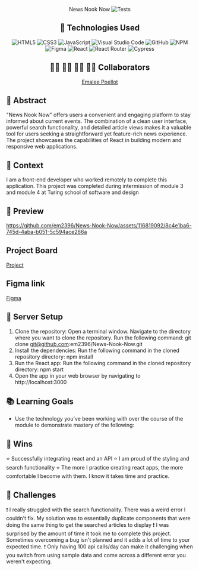 <div align="center">

News Nook Now
![Tests](https://badgen.net/badge/tests/passing/green?icon=github)
 

## 💾 Technologies Used
![HTML5](https://img.shields.io/badge/html5-%23E34F26.svg?style=for-the-badge&logo=html5&logoColor=white)
![CSS3](https://img.shields.io/badge/css3-%231572B6.svg?style=for-the-badge&logo=css3&logoColor=white)
![JavaScript](https://img.shields.io/badge/javascript-%23323330.svg?style=for-the-badge&logo=javascript&logoColor=%23F7DF1E)
![Visual Studio Code](https://img.shields.io/badge/Visual%20Studio%20Code-0078d7.svg?style=for-the-badge&logo=visual-studio-code&logoColor=white)
![GitHub](https://img.shields.io/badge/github-%23121011.svg?style=for-the-badge&logo=github&logoColor=white)
![NPM](https://img.shields.io/badge/NPM-%23CB3837.svg?style=for-the-badge&logo=npm&logoColor=white)
![Figma](https://img.shields.io/badge/figma-%23F24E1E.svg?style=for-the-badge&logo=figma&logoColor=white)
![React](https://img.shields.io/badge/React-20232A?style=for-the-badge&logo=react&logoColor=61DAFB)
![React Router](https://img.shields.io/badge/React_Router-CA4245?style=for-the-badge&logo=react-router&logoColor=white)
![Cypress](https://img.shields.io/badge/Cypress-17202C?logo=cypress&logoColor=fff&style=for-the-badge)

## 👩‍💻 👩‍💻 👨‍💻 👩‍💻 Collaborators

[Emalee Poellot](https://github.com/em2396) 

</div>

## 💭 Abstract
"News Nook Now" offers users a convenient and engaging platform to stay informed about current events. The combination of a clean user interface, powerful search functionality, and detailed article views makes it a valuable tool for users seeking a straightforward yet feature-rich news experience. The project showcases the capabilities of React in building modern and responsive web applications.


## 📝  Context
I am a front-end developer who worked remotely to complete this application. This project was completed during intermission of module 3 and module 4 at Turing school of software and design

## 🎥 Preview 


https://github.com/em2396/News-Nook-Now/assets/116819092/8c4e1ba6-745d-4aba-b051-5c594ace266a


## Project Board 
[Project](https://github.com/users/em2396/projects/5)


## Figma link
[Figma](https://www.figma.com/file/vuAaYqpscHcYgtgAr6KOy3/Untitled?type=whiteboard&node-id=0-1&t=zvQ1c8VATbW9FvGL-0)


## 🔌 Server Setup
1. Clone the repository: Open a terminal window. Navigate to the directory where you want to clone the repository. Run the following command: git clone git@github.com:em2396/News-Nook-Now.git
2. Install the dependencies: Run the following command in the cloned repository directory: npm install
3. Run the React app: Run the following command in the cloned repository directory: npm start
4. Open the app in your web browser by navigating to http://localhost:3000

## 📚 Learning Goals
- Use the technology you’ve been working with over the course of the module to demonstrate mastery of the following:


## 🥇 Wins
⭐ Successfully integrating react and an API
⭐ I am proud of the styling and search functionality
⭐ The more I practice creating react apps, the more comfortable I become with them. I know it takes time and practice.


## 🚧 Challenges
❗ I really struggled with the search functionality. There was a weird error I couldn't fix. My solution was to essentially duplicate components that were doing the same thing to get the searched articles to display
❗ I was surprised by the amount of time it took me to complete this project. Sometimes overcoming a bug isn't planned and it adds a lot of time to your expected time.
❗ Only having 100 api calls/day can make it challenging when you switch from using sample data and come across a different error you weren't expecting.
